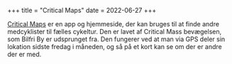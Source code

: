 +++
title = "Critical Maps"
date = 2022-06-27
+++

[Critical Maps](https://www.criticalmaps.net/map#12/55.6935/12.6037) er en app og hjemmeside, der kan bruges til at finde andre medcyklister til fælles cykeltur. Den er lavet af Critical Mass bevægelsen, som Bilfri By er udsprunget fra. Den fungerer ved at man via GPS deler sin lokation sidste fredag i måneden, og så på et kort kan se om der er andre der er med.
